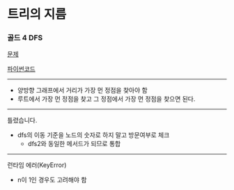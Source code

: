 # 트리의 지름
### 골드 4 DFS
[문제](https://www.acmicpc.net/problem/1967)

[파이썬코드](1967.py)

---

- 양방향 그래프에서 거리가 가장 먼 정점을 찾아야 함
- 루트에서 가장 먼 정점을 찾고 그 정점에서 가장 먼 정점을 찾으면 된다.


---
틀렸습니다.

- dfs의 이동 기준을 노드의 숫자로 하지 말고 방문여부로 체크
  - dfs2와 동일한 메서드가 되므로 통합

---
런타임 에러(KeyError)

- n이 1인 경우도 고려해야 함